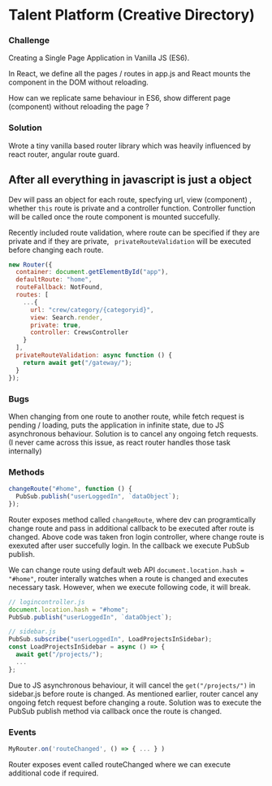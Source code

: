 
# Talent Platform (Creative Directory)

### Challenge

Creating a Single Page Application in Vanilla JS (ES6).

In React, we define all the pages / routes in app.js and
React mounts the component in the DOM without reloading.

How can we replicate same behaviour in ES6, show different page (component) without reloading the page ?

### Solution

Wrote a tiny vanilla based router library which was heavily influenced by react router, angular route guard.

## After all everything in javascript is just a object

Dev will pass an object for each route, specfying url, view (component) , whether `this` route is private and a controller function. Controller function will be called once the route component is mounted succefully.

Recently included route validation, where route can be specified if they are private and if they are private, ` privateRouteValidation` will be executed before changing each route.

```javascript
new Router({
  container: document.getElementById("app"),
  defaultRoute: "home",
  routeFallback: NotFound,
  routes: [
    ...{
      url: "crew/category/{categoryid}",
      view: Search.render,
      private: true,
      controller: CrewsController
    }
  ],
  privateRouteValidation: async function () {
    return await get("/gateway/");
  }
});
```

### Bugs

When changing from one route to another route, while fetch request is pending / loading, puts the application in infinite state, due to JS asynchronous behaviour.
Solution is to cancel any ongoing fetch requests. (I never came across this issue, as react router handles those task internally)

### Methods

```javascript
changeRoute("#home", function () {
  PubSub.publish("userLoggedIn", `dataObject`);
});
```

Router exposes method called `changeRoute`, where dev can programtically change route and pass in additional callback to be executed after route is changed. Above code was taken fron login controller, where change route is exexuted after user succefully login. In the callback we execute PubSub publish.

We can change route using default web API `document.location.hash = "#home"`, router interally watches when a route is changed and executes necessary task. However, when we execute following code, it will break.

```javascript
// logincontroller.js
document.location.hash = "#home";
PubSub.publish("userLoggedIn", `dataObject`);

// sidebar.js
PubSub.subscribe("userLoggedIn", LoadProjectsInSidebar);
const LoadProjectsInSidebar = async () => {
  await get("/projects/");
  ...
};
```

Due to JS asynchronous behaviour, it will cancel the `get("/projects/")` in sidebar.js before route is changed. As mentioned earlier, router cancel any ongoing fetch request before changing a route. Solution was to execute the PubSub publish method via callback once the route is changed.

### Events

```javascript
MyRouter.on('routeChanged', () => { ... } )
```

Router exposes event called routeChanged where we can execute additional code if required.


